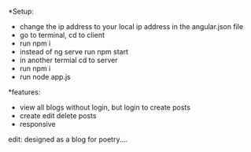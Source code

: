 *Setup:
* change the ip address to your local ip address in the angular.json file
* go to terminal, cd to client
* run npm i
* instead of ng serve run npm start
* in another termial cd to server
* run npm i
* run node app.js

*features:
* view all blogs without login, but login to create posts
* create edit delete posts
* responsive

edit: designed as a blog for poetry....

